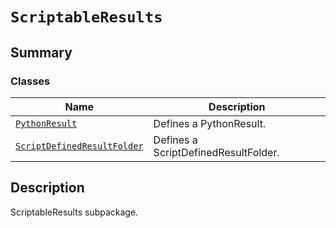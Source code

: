 

# `ScriptableResults`

<a id="summary"></a>

## Summary

### Classes

| Name | Description |
|-----------------------------------------------------------------------------------------------------------------------------------------------------------------------------|--------------------------------------|
| [`PythonResult`](PythonResult.md#ansys.mechanical.stubs.v241.Ansys.ACT.Automation.Mechanical.Results.ScriptableResults.PythonResult)                                        | Defines a PythonResult.              |
| [`ScriptDefinedResultFolder`](ScriptDefinedResultFolder.md#ansys.mechanical.stubs.v241.Ansys.ACT.Automation.Mechanical.Results.ScriptableResults.ScriptDefinedResultFolder) | Defines a ScriptDefinedResultFolder. |

<a id="description"></a>

## Description

ScriptableResults subpackage.

<!-- !! processed by numpydoc !! -->

